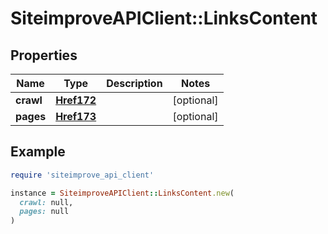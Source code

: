 # SiteimproveAPIClient::LinksContent

## Properties

| Name | Type | Description | Notes |
| ---- | ---- | ----------- | ----- |
| **crawl** | [**Href172**](Href172.md) |  | [optional] |
| **pages** | [**Href173**](Href173.md) |  | [optional] |

## Example

```ruby
require 'siteimprove_api_client'

instance = SiteimproveAPIClient::LinksContent.new(
  crawl: null,
  pages: null
)
```

